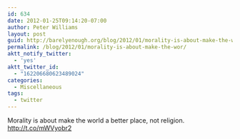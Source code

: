 ```yaml
---
id: 634
date: 2012-01-25T09:14:20-07:00
author: Peter Williams
layout: post
guid: http://barelyenough.org/blog/2012/01/morality-is-about-make-the-wor/
permalink: /blog/2012/01/morality-is-about-make-the-wor/
aktt_notify_twitter:
  - 'yes'
aktt_twitter_id:
  - "162206680623489024"
categories:
  - Miscellaneous
tags:
  - twitter
---
```

Morality is about make the world a better place, not religion. <a href="http://t.co/mWVyobr2" rel="nofollow">http://t.co/mWVyobr2</a>
